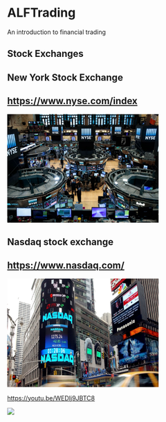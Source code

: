 # ALFTrading
An introduction to financial trading

## Stock Exchanges


## New York Stock Exchange
##  https://www.nyse.com/index

<img src="https://github.com/LennartFr/ALFTrading/blob/master/nyse.jpg" width='350' height='250'>


## Nasdaq stock exchange
##  https://www.nasdaq.com/

<img src="https://github.com/LennartFr/ALFTrading/blob/master/nasdaq.jpg" width='350' height='250'>

https://youtu.be/WEDIj9JBTC8

<img src="https://github.com/favicon.ico" width="48">












    



